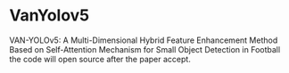 # VanYolov5
VAN-YOLOv5: A Multi-Dimensional Hybrid Feature Enhancement Method Based on Self-Attention Mechanism for Small Object Detection in Football 
the code will open source after the paper accept.
